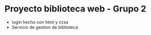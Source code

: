 # Proyecto biblioteca web - Grupo 2

- login hecho con html y ccss
- Servicio de gestion de biblioteca